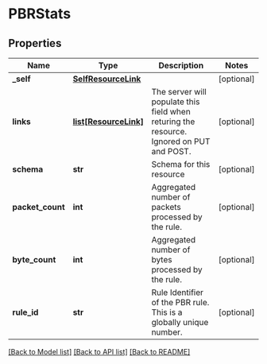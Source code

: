 # PBRStats

## Properties
Name | Type | Description | Notes
------------ | ------------- | ------------- | -------------
**_self** | [**SelfResourceLink**](SelfResourceLink.md) |  | [optional] 
**links** | [**list[ResourceLink]**](ResourceLink.md) | The server will populate this field when returing the resource. Ignored on PUT and POST. | [optional] 
**schema** | **str** | Schema for this resource | [optional] 
**packet_count** | **int** | Aggregated number of packets processed by the rule. | [optional] 
**byte_count** | **int** | Aggregated number of bytes processed by the rule. | [optional] 
**rule_id** | **str** | Rule Identifier of the PBR rule. This is a globally unique number. | [optional] 

[[Back to Model list]](../README.md#documentation-for-models) [[Back to API list]](../README.md#documentation-for-api-endpoints) [[Back to README]](../README.md)

